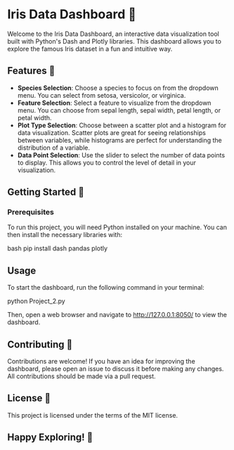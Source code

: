 # Iris Data Dashboard 🌸

Welcome to the Iris Data Dashboard, an interactive data visualization tool built with Python's Dash and Plotly libraries. This dashboard allows you to explore the famous Iris dataset in a fun and intuitive way.

## Features 🚀

- **Species Selection**: Choose a species to focus on from the dropdown menu. You can select from setosa, versicolor, or virginica.
- **Feature Selection**: Select a feature to visualize from the dropdown menu. You can choose from sepal length, sepal width, petal length, or petal width.
- **Plot Type Selection**: Choose between a scatter plot and a histogram for data visualization. Scatter plots are great for seeing relationships between variables, while histograms are perfect for understanding the distribution of a variable.
- **Data Point Selection**: Use the slider to select the number of data points to display. This allows you to control the level of detail in your visualization.

## Getting Started 🏁

### Prerequisites

To run this project, you will need Python installed on your machine. You can then install the necessary libraries with:

bash
pip install dash pandas plotly

## Usage
To start the dashboard, run the following command in your terminal:

python Project_2.py

Then, open a web browser and navigate to http://127.0.0.1:8050/ to view the dashboard.

## Contributing 🤝
Contributions are welcome! If you have an idea for improving the dashboard, please open an issue to discuss it before making any changes. All contributions should be made via a pull request.

## License 📄
This project is licensed under the terms of the MIT license.

## Happy Exploring! 🎉
